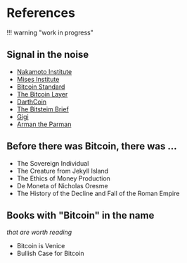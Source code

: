 # References

!!! warning "work in progress"



## Signal in the noise

+ [Nakamoto Institute](https://nakamotoinstitute.org/)
+ [Mises Institute](https://mises.org/)
+ [Bitcoin Standard](https://saifedean.com/)
+ [The Bitcoin Layer](https://thebitcoinlayer.substack.com/)
+ [DarthCoin](https://darthcoin.substack.com/)
+ [The Bitsteim Brief](https://bitstein.substack.com/)
+ [Gigi](https://dergigi.com/)
+ [Arman the Parman](https://armantheparman.com/)

## Before there was Bitcoin, there was ...
+ The Sovereign Individual
+ The Creature from Jekyll Island
+ The Ethics of Money Production
+ De Moneta of Nicholas Oresme
+ The History of the Decline and Fall of the Roman Empire




## Books with "Bitcoin" in the name

*that are worth reading*

+ Bitcoin is Venice 
+ Bullish Case for Bitcoin
